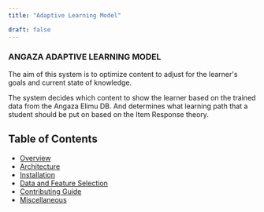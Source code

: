 ```yaml
---
title: "Adaptive Learning Model"

draft: false
---
```


### ANGAZA ADAPTIVE LEARNING MODEL

The aim of this system is to optimize content to adjust for the learner's goals and current state of knowledge.

The system decides which content to show the learner based on the trained data from the Angaza Elimu DB. And determines what learning path that a student should be put on based on the Item Response theory.


## Table of Contents

<!-- * [Introduction](#updating-to-new-releases) -->

* [Overview](https://angaza-elimu.github.io/model/overview/)
* [Architecture](https://angaza-elimu.github.io/model/architecture/)
* [Installation](https://angaza-elimu.github.io/model/installation/)
* [Data and Feature Selection](https://angaza-elimu.github.io/model/data/)
* [Contributing Guide](https://angaza-elimu.github.io/model/contributing/)
* [Miscellaneous](https://angaza-elimu.github.io/model/misc/automation)
